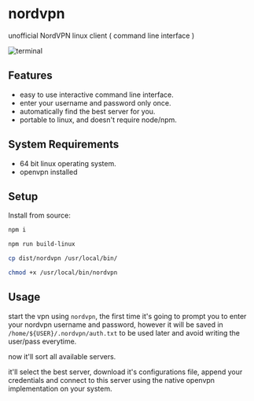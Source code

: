 # nordvpn

unofficial NordVPN linux client ( command line interface )

![terminal](/terminal.gif)

## Features
* easy to use interactive command line interface.
* enter your username and password only once.
* automatically find the best server for you.
* portable to linux, and doesn't require node/npm.


## System Requirements
* 64 bit linux operating system.
* openvpn installed

## Setup

Install from source:
```bash
npm i

npm run build-linux

cp dist/nordvpn /usr/local/bin/

chmod +x /usr/local/bin/nordvpn
```


## Usage
start the vpn using `nordvpn`, the first time it's going to prompt you to enter your nordvpn username and password, however it will be saved in `/home/${USER}/.nordvpn/auth.txt` to be used later and avoid writing the user/pass everytime.

now it'll sort all available servers.

it'll select the best server, download it's configurations file, append your credentials and connect to this server using the native openvpn implementation on your system.
